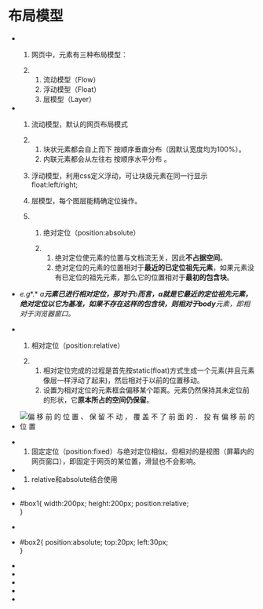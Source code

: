 # 布局模型

- 1. 网页中，元素有三种布局模型：

  2. 1. 流动模型（Flow）
     2. 浮动模型（Float）
     3. 层模型（Layer）

- 1. 流动模型，默认的网页布局模式

  2. 1. 块状元素都会自上而下 按顺序垂直分布（因默认宽度均为100%）。
     2. 内联元素都会从左往右 按顺序水平分布 。

  3. 浮动模型，利用css定义浮动，可让块级元素在同一行显示 float:left/right;

  4. 层模型，每个图层能精确定位操作。

  5. 1. 绝对定位（position:absolute）

     2. 1. 绝对定位使元素的位置与文档流无关，因此**不占据空间**。
        2. 绝对定位的元素的位置相对于**最近的已定位****祖先****元素**，如果元素没有已定位的祖先元素，那么它的位置相对于**最初的包含块**。

- *e.g**.*  *a**元素已进行相对定位，那对于**b**而言，**a**就是它最近的定位祖先元素，绝对定位以它为基准，**如果不存在这样的包含块，则相对于**body**元素，即相对于浏览器窗口。*

- 1. 相对定位（position:relative）

  2. 1. 相对定位完成的过程是首先按static(float)方式生成一个元素(并且元素像层一样浮动了起来)，然后相对于以前的位置移动。
     2. 设置为相对定位的元素框会偏移某个距离。元素仍然保持其未定位前的形状，它**原本所占的空间仍保留**。

- ![偏 移 前 的 位 置 、 保 留 不 动 ， 覆 盖 不 了 前 面 的 ． 投 有 偏 移 前 的 位 置 ](file:///C:/Users/y31/AppData/Local/Packages/Microsoft.Office.OneNote_8wekyb3d8bbwe/TempState/msohtmlclip/clip_image001.png)

- 1. 固定定位（position:fixed）与绝对定位相似，但相对的是视图（屏幕内的网页窗口），即固定于网页的某位置，滑鼠也不会影响。

- 1. relative和absolute结合使用

-  

- \#box1{
         width:200px;
         height:200px;
         position:relative;        
     }

-  

- \#box2{
         position:absolute;
         top:20px;
         left:30px;         
     }

-  

-  

-  

-  

-  
